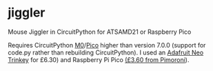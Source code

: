 # jiggler
Mouse Jiggler in CircuitPython for ATSAMD21 or Raspberry Pico

Requires CircuitPython [M0](https://circuitpython.org/board/neopixel_trinkey_m0/)/[Pico](https://circuitpython.org/board/raspberry_pi_pico/) higher than version 7.0.0 (support for code.py rather than rebuilding CircuitPython). I used an [Adafruit Neo Trinkey](https://shop.pimoroni.com/products/adafruit-neo-trinkey-samd21-usb-key-with-4-neopixels) for £6.30) and Raspberry Pi Pico [(£3.60 from Pimoroni](https://shop.pimoroni.com/products/raspberry-pi-pico?variant=32402092294227)).
